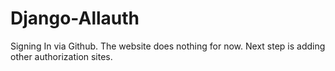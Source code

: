 # Django-Allauth

Signing In via Github.
The website does nothing for now.
Next step is adding other authorization sites.
